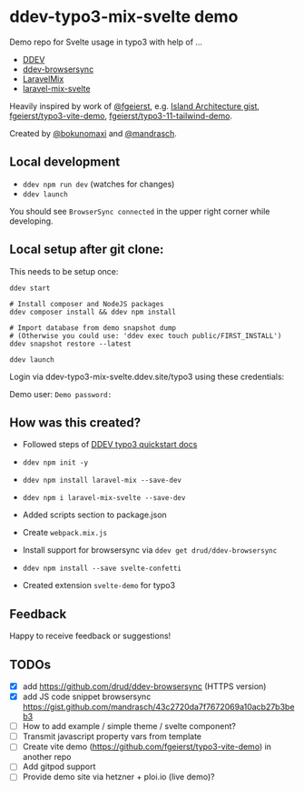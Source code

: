 # ddev-typo3-mix-svelte demo

Demo repo for Svelte usage in typo3 with help of ...

- [DDEV](https://github.com/drud/ddev)
- [ddev-browsersync](https://github.com/drud/ddev-browsersync)
- [LaravelMix](https://laravel-mix.com/)
- [laravel-mix-svelte](https://laravel-mix.com/extensions/svelte)

Heavily inspired by work of [@fgeierst](https://gitgub.com/fgeierst), e.g. [Island Architecture gist](https://gist.github.com/fgeierst/4a36e80e9086ce5312e1c99a069bd41d), [fgeierst/typo3-vite-demo](https://github.com/fgeierst/typo3-vite-demo), [fgeierst/typo3-11-tailwind-demo](https://github.com/fgeierst/typo3-11-tailwind-demo).

Created by [@bokunomaxi](https://github.com/bokunomaxi) and [@mandrasch](https://github.com/mandrasch).

## Local development

- `ddev npm run dev` (watches for changes)
- `ddev launch`

You should see `BrowserSync connected` in the upper right corner while developing.

## Local setup after git clone:

This needs to be setup once:

```
ddev start

# Install composer and NodeJS packages
ddev composer install && ddev npm install

# Import database from demo snapshot dump
# (Otherwise you could use: 'ddev exec touch public/FIRST_INSTALL')
ddev snapshot restore --latest

ddev launch
```

Login via ddev-typo3-mix-svelte.ddev.site/typo3 using these credentials:

Demo user: ``
Demo password: ``


## How was this created?

- Followed steps of [DDEV typo3 quickstart docs](https://ddev.readthedocs.io/en/latest/users/quickstart/#typo3)
- `ddev npm init -y`
- `ddev npm install laravel-mix --save-dev`
- `ddev npm i laravel-mix-svelte --save-dev`
- Added scripts section to package.json
- Create `webpack.mix.js`
- Install support for browsersync via `ddev get drud/ddev-browsersync`
- `ddev npm install --save svelte-confetti`

- Created extension `svelte-demo` for typo3


## Feedback

Happy to receive feedback or suggestions!

## TODOs

- [x] add https://github.com/drud/ddev-browsersync (HTTPS version)
- [x] add JS code snippet browsersync https://gist.github.com/mandrasch/43c2720da7f7672069a10acb27b3beb3
- [ ] How to add example / simple theme / svelte component?
- [ ] Transmit javascript property vars from template
- [ ] Create vite demo (https://github.com/fgeierst/typo3-vite-demo) in another repo
- [ ] Add gitpod support
- [ ] Provide demo site via hetzner + ploi.io (live demo)?
